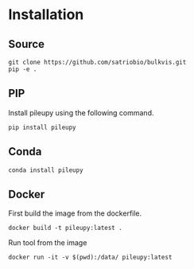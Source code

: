 # Installation

## Source

```
git clone https://github.com/satriobio/bulkvis.git 
pip -e .
```

## PIP

Install pileupy using the following command.

```
pip install pileupy
```

## Conda

```
conda install pileupy
```


## Docker

First build the image from the dockerfile.

```
docker build -t pileupy:latest .
```

Run tool from the image

```
docker run -it -v $(pwd):/data/ pileupy:latest
```


